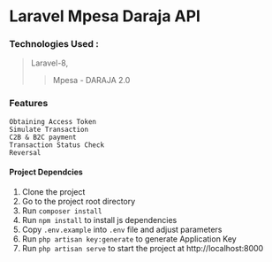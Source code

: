 # Laravel Mpesa Daraja API

### Technologies Used : 
> Laravel-8,
>> Mpesa - DARAJA 2.0

### Features
~~~~
Obtaining Access Token
Simulate Transaction
C2B & B2C payment
Transaction Status Check
Reversal
~~~~

#### Project Dependcies
1. Clone the project
2. Go to the project root directory
3. Run `composer install`
4. Run `npm install` to install js dependencies
5. Copy `.env.example` into `.env` file and adjust parameters
6. Run `php artisan key:generate` to generate Application Key
7. Run `php artisan serve` to start the project at http://localhost:8000


